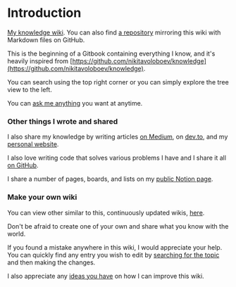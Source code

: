 # Introduction

[My knowledge wiki](https://wiki.omar.engineer). You can also find [a repository](https://github.com/obahareth/knowledge) mirroring this wiki with Markdown files on GitHub.

This is the beginning of a Gitbook containing everything I know, and it's heavily inspired from [https://github.com/nikitavoloboev/knowledge](https://github.com/nikitavoloboev/knowledge).

You can search using the top right corner or you can simply explore the tree view to the left.

You can [ask me anything](https://github.com/obahareth/ama) you want at anytime.

### Other things I wrote and shared

I also share my knowledge by writing articles [on Medium](https://medium.com/@obahareth), on [dev.to](https://dev.to/obahareth), and my [personal website](https://omar.engineer).

I also love writing code that solves various problems I have and I share it all [on GitHub](https://github.com/obahareth).

I share a number of pages, boards, and lists on my [public Notion page](https://www.notion.so/obahareth/Public-04ad2eb582a448b1ae834249d5ada9b9).

### Make your own wiki

You can view other similar to this, continuously updated wikis, [here](https://github.com/RichardLitt/meta-knowledge#readme).

Don't be afraid to create one of your own and share what you know with the world.

If you found a mistake anywhere in this wiki, I would appreciate your help. You can quickly find any entry you wish to edit by [searching for the topic](https://github.com/obahareth/knowledge/find/master) and then making the changes.

I also appreciate any [ideas you have](https://github.com/obahareth/knowledge/issues/new) on how I can improve this wiki.  


